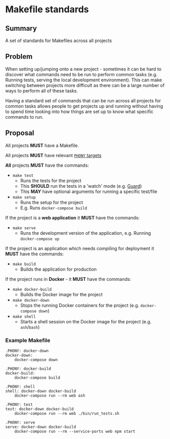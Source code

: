 # Makefile standards

## Summary

A set of standards for Makefiles across all projects

## Problem

When setting up/jumping onto a new project - sometimes it can be hard to discover what commands
need to be run to perform common tasks (e.g. Running tests, serving the local development environment).
This can make switching between projects more difficult as there can be a large number of ways to perform
all of these tasks.

Having a standard set of commands that can be run across all projects for common tasks
allows people to get projects up and running without having to spend time looking into
how things are set up to know what specific commands to run.


## Proposal

All projects **MUST** have a Makefile.

All projects **MUST** have relevant [`PHONY` targets](https://www.gnu.org/software/make/manual/html_node/Phony-Targets.html)

**All** projects **MUST** have the commands:
- `make test`
  - Runs the tests for the project
  - This **SHOULD** run the tests in a 'watch' mode (e.g. [Guard](https://github.com/guard/guard))
  - This **MAY** have optional arguments for running a specific test/file
- `make setup`
  - Runs the setup for the project
  - E.g. Runs `docker-compose build`

If the project is a **web application** it **MUST** have the commands:
- `make serve` 
  - Runs the development version of the application, e.g. Running `docker-compose up`

If the project is an application which needs compiling for deployment it **MUST** have the commands:
- `make build`
  - Builds the application for production

If the project runs in **Docker** - it **MUST** have the commands:
- `make docker-build` 
  - Builds the Docker image for the project
- `make docker-down`
  - Stops the running Docker containers for the project (e.g. `docker-compose down`)
- `make shell`
  - Starts a shell session on the Docker image for the project (e.g. `ash`/`bash`)

### Example Makefile

```make
.PHONY: docker-down
docker-down:
	docker-compose down

.PHONY: docker-build
docker-build:
	docker-compose build

.PHONY: shell
shell: docker-down docker-build
	docker-compose run --rm web ash

.PHONY: test
test: docker-down docker-build
	docker-compose run --rm web ./bin/run_tests.sh

.PHONY: serve
serve: docker-down docker-build
	docker-compose run --rm --service-ports web npm start
```


